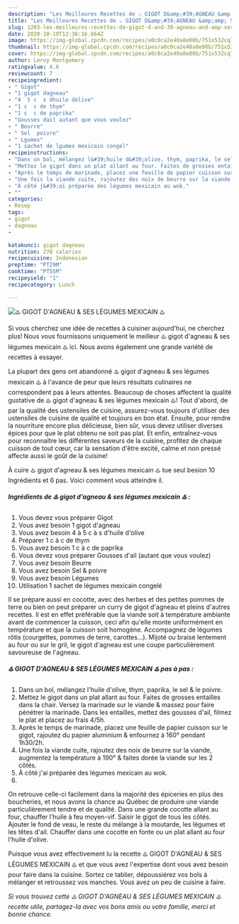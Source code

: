 ```yaml
---
description: "Les Meilleures Recettes de ♨️ GIGOT D&amp;#39;AGNEAU &amp;amp; SES LÉGUMES MEXICAIN ♨️"
title: "Les Meilleures Recettes de ♨️ GIGOT D&amp;#39;AGNEAU &amp;amp; SES LÉGUMES MEXICAIN ♨️"
slug: 1203-les-meilleures-recettes-de-gigot-d-and-39-agneau-and-amp-ses-legumes-mexicain
date: 2020-10-10T12:36:16.664Z
image: https://img-global.cpcdn.com/recipes/a0c0ca2e40a8e00b/751x532cq70/♨️-gigot-dagneau-ses-legumes-mexicain-♨️-photo-principale-de-la-recette.jpg
thumbnail: https://img-global.cpcdn.com/recipes/a0c0ca2e40a8e00b/751x532cq70/♨️-gigot-dagneau-ses-legumes-mexicain-♨️-photo-principale-de-la-recette.jpg
cover: https://img-global.cpcdn.com/recipes/a0c0ca2e40a8e00b/751x532cq70/♨️-gigot-dagneau-ses-legumes-mexicain-♨️-photo-principale-de-la-recette.jpg
author: Leroy Montgomery
ratingvalue: 4.6
reviewcount: 7
recipeingredient:
- " Gigot"
- "1 gigot dagneau"
- "4  5 c  s dhuile dolive"
- "1 c  c de thym"
- "1 c  c de paprika"
- "Gousses dail autant que vous voulez"
- " Beurre"
- " Sel  poivre"
- " Lgumes"
- "1 sachet de lgumes mexicain congel"
recipeinstructions:
- "Dans un bol, mélangez l&#39;huile d&#39;olive, thym, paprika, le sel &amp; le poivre."
- "Mettez le gigot dans un plat allant au four. Faites de grosses entailles dans la chair. Versez la marinade sur le viande &amp; massez pour faire pénétrer la marinade. Dans les entailles, mettez des gousses d&#39;ail, filmez le plat et placez au frais 4/5h."
- "Après le temps de marinade, placez une feuille de papier cuisson sur le gigot, rajoutez du papier aluminium &amp; enfournez à 160° pendant 1h30/2h."
- "Une fois la viande cuite, rajoutez des noix de beurre sur la viande, augmentez la température à 190° &amp; faites dorée la viande sur les 2 côtés."
- "À côté j&#39;ai préparée des légumes mexicain au wok."
- ""
categories:
- Resep
tags:
- gigot
- dagneau
- 

katakunci: gigot dagneau  
nutrition: 278 calories
recipecuisine: Indonesian
preptime: "PT29M"
cooktime: "PT55M"
recipeyield: "1"
recipecategory: Lunch

---
```



![♨️ GIGOT D&#39;AGNEAU &amp; SES LÉGUMES MEXICAIN ♨️](https://img-global.cpcdn.com/recipes/a0c0ca2e40a8e00b/751x532cq70/♨️-gigot-dagneau-ses-legumes-mexicain-♨️-photo-principale-de-la-recette.jpg)

Si vous cherchez une idée de recettes à cuisiner aujourd'hui, ne cherchez plus! Nous vous fournissons uniquement le meilleur ♨️ gigot d&#39;agneau &amp; ses légumes mexicain ♨️ ici. Nous avons également une grande variété de recettes à essayer.

La plupart des gens ont abandonné ♨️ gigot d&#39;agneau &amp; ses légumes mexicain ♨️ à l'avance de peur que leurs résultats culinaires ne correspondent pas à leurs attentes. Beaucoup de choses affectent la qualité gustative de ♨️ gigot d&#39;agneau &amp; ses légumes mexicain ♨️! Tout d'abord, de par la qualité des ustensiles de cuisine, assurez-vous toujours d'utiliser des ustensiles de cuisine de qualité et toujours en bon état. Ensuite, pour rendre la nourriture encore plus délicieuse, bien sûr, vous devez utiliser diverses épices pour que le plat obtenu ne soit pas plat. Et enfin, entraînez-vous pour reconnaître les différentes saveurs de la cuisine, profitez de chaque cuisson de tout cœur, car la sensation d'être excité, calme et non pressé affecte aussi le goût de la cuisine!

<!--inarticleads1-->

À cuire ♨️ gigot d&#39;agneau &amp; ses légumes mexicain ♨️ tue seul besion 10 Ingrédients et 6 pas. Voici comment vous atteindre il.

##### Ingrédients de ♨️ gigot d&#39;agneau &amp; ses légumes mexicain ♨️ :

1. Vous devez vous préparer  Gigot
1. Vous avez besoin 1 gigot d&#39;agneau
1. Vous avez besoin 4 à 5 c à s d&#39;huile d&#39;olive
1. Préparer 1 c à c de thym
1. Vous avez besoin 1 c à c de paprika
1. Vous devez vous préparer Gousses d&#39;ail (autant que vous voulez)
1. Vous avez besoin  Beurre
1. Vous avez besoin  Sel &amp; poivre
1. Vous avez besoin  Légumes
1. Utilisation 1 sachet de légumes mexicain congelé


Il se prépare aussi en cocotte, avec des herbes et des petites pommes de terre ou bien on peut préparer un curry de gigot d&#39;agneau et pleins d&#39;autres recettes. Il est en effet préférable que la viande soit à température ambiante avant de commencer la cuisson, ceci afin qu&#39;elle monte uniformément en température et que la cuisson soit homogène. Accompagnez de légumes rôtis (courgettes, pommes de terre, carottes…). Mijoté ou braisé lentement au four ou sur le gril, le gigot d&#39;agneau est une coupe particulièrement savoureuse de l&#39;agneau. 

<!--inarticleads2-->

##### ♨️ GIGOT D&#39;AGNEAU &amp; SES LÉGUMES MEXICAIN ♨️ pas à pas :

1. Dans un bol, mélangez l&#39;huile d&#39;olive, thym, paprika, le sel &amp; le poivre.
1. Mettez le gigot dans un plat allant au four. Faites de grosses entailles dans la chair. Versez la marinade sur le viande &amp; massez pour faire pénétrer la marinade. Dans les entailles, mettez des gousses d&#39;ail, filmez le plat et placez au frais 4/5h.
1. Après le temps de marinade, placez une feuille de papier cuisson sur le gigot, rajoutez du papier aluminium &amp; enfournez à 160° pendant 1h30/2h.
1. Une fois la viande cuite, rajoutez des noix de beurre sur la viande, augmentez la température à 190° &amp; faites dorée la viande sur les 2 côtés.
1. À côté j&#39;ai préparée des légumes mexicain au wok.
1. 


On retrouve celle-ci facilement dans la majorité des épiceries en plus des boucheries, et nous avons la chance au Québec de produire une viande particulièrement tendre et de qualité. Dans une grande cocotte allant au four, chauffer l&#39;huile à feu moyen-vif. Saisir le gigot de tous les côtés. Ajouter le fond de veau, le reste du mélange à la moutarde, les légumes et les têtes d&#39;ail. Chauffer dans une cocotte en fonte ou un plat allant au four l&#39;huile d&#39;olive. 

<!--inarticleads1-->

<p>
Puisque vous avez effectivement lu la recette ♨️ GIGOT D&#39;AGNEAU &amp; SES LÉGUMES MEXICAIN ♨️ et que vous avez l'expertise dont vous avez besoin pour faire dans la cuisine. Sortez ce tablier, dépoussiérez vos bols à mélanger et retroussez vos manches. Vous avez un peu de cuisine à faire.
</p>

<p>
<i>Si vous trouvez cette ♨️ GIGOT D&#39;AGNEAU &amp; SES LÉGUMES MEXICAIN ♨️ recette utile, partagez-la avec vos bons amis ou votre famille, merci et bonne chance.</i>
</p>
